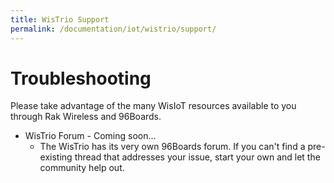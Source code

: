 ```yaml
---
title: WisTrio Support
permalink: /documentation/iot/wistrio/support/
---
```

# Troubleshooting
Please take advantage of the many WisIoT resources available to you through Rak Wireless and 96Boards.

- WisTrio Forum - Coming soon...
   - The WisTrio has its very own 96Boards forum. If you can't find a pre-existing thread that addresses your issue, start your own and let the community help out.